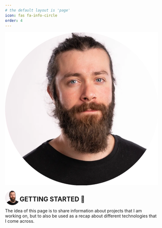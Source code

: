 ```yaml
---
# the default layout is 'page'
icon: fas fa-info-circle
order: 4
---
```


![Hero image](/assets/img/circular_image.webp)

<a href="url"><img src="/assets/img/circular_image.webp" align="left" height="48" width="48" ></a>

## GETTING STARTED 🚀
The idea of this page is to share information about projects that I am working on, but to also be used as a recap about different technologies that I come across.
